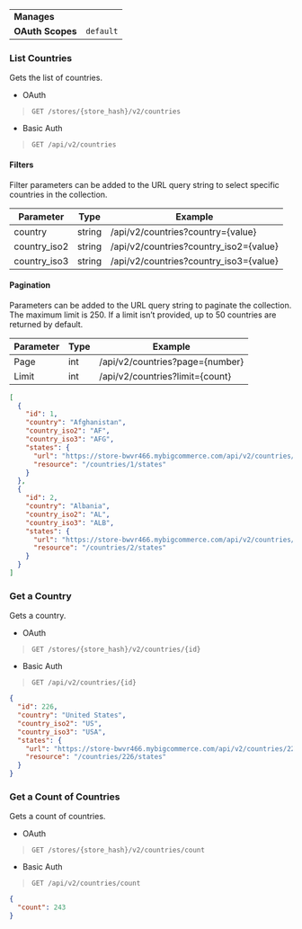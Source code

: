 |||
|---|---|
| **Manages** |
| **OAuth Scopes** | `default`

### <span class="jumptarget"> List Countries </span>

Gets the list of countries.

*   OAuth
>`GET /stores/{store_hash}/v2/countries`
*   Basic Auth
>`GET /api/v2/countries`

#### <span class="jumptarget"> Filters </span>

Filter parameters can be added to the URL query string to select specific countries in the collection.

| Parameter | Type | Example |
| --- | --- | --- |
| country | string | /api/v2/countries?country={value} |
| country_iso2 | string | /api/v2/countries?country_iso2={value} |
| country_iso3 | string | /api/v2/countries?country_iso3={value} |

#### <span class="jumptarget"> Pagination </span>

Parameters can be added to the URL query string to paginate the collection. The maximum limit is 250. If a limit isn’t provided, up to 50 countries are returned by default.

| Parameter | Type | Example |
| --- | --- | --- |
| Page | int | /api/v2/countries?page={number} |
| Limit | int | /api/v2/countries?limit={count} |

```json
[
  {
    "id": 1,
    "country": "Afghanistan",
    "country_iso2": "AF",
    "country_iso3": "AFG",
    "states": {
      "url": "https://store-bwvr466.mybigcommerce.com/api/v2/countries/1/states.json",
      "resource": "/countries/1/states"
    }
  },
  {
    "id": 2,
    "country": "Albania",
    "country_iso2": "AL",
    "country_iso3": "ALB",
    "states": {
      "url": "https://store-bwvr466.mybigcommerce.com/api/v2/countries/2/states.json",
      "resource": "/countries/2/states"
    }
  }
]
```

### <span class="jumptarget"> Get a Country </span>

Gets a country.

*   OAuth
>`GET /stores/{store_hash}/v2/countries/{id}`
*   Basic Auth
>`GET /api/v2/countries/{id}`

```json
{
  "id": 226,
  "country": "United States",
  "country_iso2": "US",
  "country_iso3": "USA",
  "states": {
    "url": "https://store-bwvr466.mybigcommerce.com/api/v2/countries/226/states.json",
    "resource": "/countries/226/states"
  }
}
```

### <span class="jumptarget"> Get a Count of Countries </span>

Gets a count of countries.

*   OAuth
>`GET /stores/{store_hash}/v2/countries/count`
*   Basic Auth
>`GET /api/v2/countries/count`

```json
{
  "count": 243
}
```
